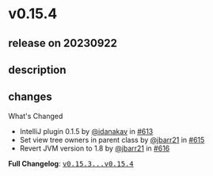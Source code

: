# v0.15.4

## release on 20230922

## description

## changes

What's Changed

* IntelliJ plugin 0.1.5 by <a class="user-mention notranslate" data-hovercard-type="user" data-hovercard-url="/users/idanakav/hovercard" data-octo-click="hovercard-link-click" data-octo-dimensions="link_type:self" href="https://github.com/idanakav">@idanakav</a> in <a class="issue-link js-issue-link" data-error-text="Failed to load title" data-id="1872448488" data-permission-text="Title is private" data-url="https://github.com/uber/RIBs/issues/613" data-hovercard-type="pull_request" data-hovercard-url="/uber/RIBs/pull/613/hovercard" href="https://github.com/uber/RIBs/pull/613">#613</a>
* Set view tree owners in parent class by <a class="user-mention notranslate" data-hovercard-type="user" data-hovercard-url="/users/jbarr21/hovercard" data-octo-click="hovercard-link-click" data-octo-dimensions="link_type:self" href="https://github.com/jbarr21">@jbarr21</a> in <a class="issue-link js-issue-link" data-error-text="Failed to load title" data-id="1891496385" data-permission-text="Title is private" data-url="https://github.com/uber/RIBs/issues/615" data-hovercard-type="pull_request" data-hovercard-url="/uber/RIBs/pull/615/hovercard" href="https://github.com/uber/RIBs/pull/615">#615</a>
* Revert JVM version to 1.8 by <a class="user-mention notranslate" data-hovercard-type="user" data-hovercard-url="/users/jbarr21/hovercard" data-octo-click="hovercard-link-click" data-octo-dimensions="link_type:self" href="https://github.com/jbarr21">@jbarr21</a> in <a class="issue-link js-issue-link" data-error-text="Failed to load title" data-id="1903812130" data-permission-text="Title is private" data-url="https://github.com/uber/RIBs/issues/616" data-hovercard-type="pull_request" data-hovercard-url="/uber/RIBs/pull/616/hovercard" href="https://github.com/uber/RIBs/pull/616">#616</a>

<strong>Full Changelog</strong>: <a class="commit-link" href="https://github.com/uber/RIBs/compare/v0.15.3...v0.15.4"><tt>v0.15.3...v0.15.4</tt></a>

